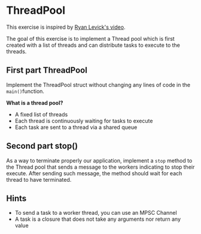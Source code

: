# ThreadPool

This exercise is inspired by [Ryan Levick's video](https://www.youtube.com/watch?v=2mwwYbBRJSo).

The goal of this exercise is to implement a Thread pool which is first created with a list of
threads and can distribute tasks to execute to the threads.

## First part ThreadPool

Implement the ThreadPool struct without changing any lines of code in the `main()`function.

**What is a thread pool?**
- A fixed list of threads
- Each thread is continuously waiting for tasks to execute
- Each task are sent to a thread via a shared queue

## Second part stop()

As a way to terminate properly our application, implement a `stop` method to the Thread pool
that sends a message to the workers indicating to stop their execute. After sending such
message, the method should wait for each thread to have terminated.

## Hints

- To send a task to a worker thread, you can use an MPSC Channel
- A task is a closure that does not take any arguments nor return any value
